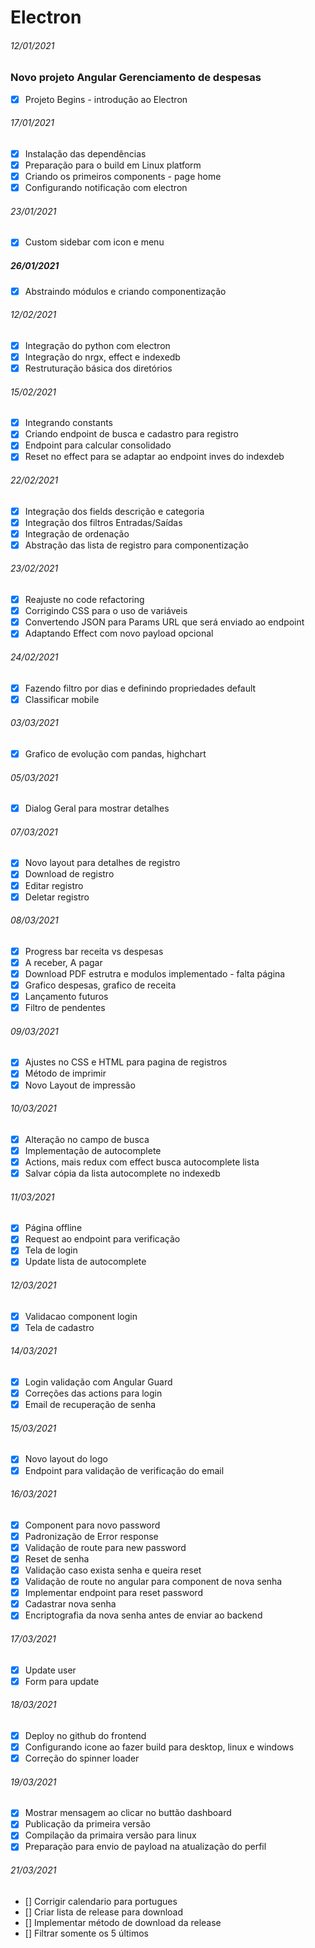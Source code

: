 # Electron

###### 12/01/2021

### Novo projeto Angular Gerenciamento de despesas

* [x] Projeto Begins - introdução ao Electron

###### 17/01/2021

* [x] Instalação das dependências
* [x] Preparação para o build em Linux platform
* [x] Criando os primeiros components - page home
* [x] Configurando notificação com electron

###### 23/01/2021

* [x] Custom sidebar com icon e menu

##### 26/01/2021

* [x] Abstraindo módulos e criando componentização

###### 12/02/2021

* [x] Integração do python com electron
* [x] Integração do nrgx, effect e indexedb
* [x] Restruturação básica dos diretórios

###### 15/02/2021

* [x] Integrando constants
* [x] Criando endpoint de busca e cadastro para registro
* [x] Endpoint para calcular consolidado
* [x] Reset no effect para se adaptar ao endpoint inves do indexdeb

###### 22/02/2021

* [x] Integração dos fields descrição e categoria
* [x] Integração dos filtros Entradas/Saídas
* [x] Integração de ordenação
* [x] Abstração das lista de registro para componentização

###### 23/02/2021

* [x] Reajuste no code refactoring
* [x] Corrigindo CSS para o uso de variáveis
* [x] Convertendo JSON para Params URL que será enviado ao endpoint
* [x] Adaptando Effect com novo payload opcional

###### 24/02/2021

* [x] Fazendo filtro por dias e definindo propriedades default
* [x] Classificar mobile

###### 03/03/2021

* [x] Grafico de evolução com pandas, highchart 

###### 05/03/2021

* [x] Dialog Geral para mostrar detalhes 

###### 07/03/2021

* [x] Novo layout para detalhes de registro
* [x] Download de registro
* [x] Editar registro
* [x] Deletar registro

###### 08/03/2021

* [x] Progress bar receita vs despesas
* [x] A receber, A pagar
* [x] Download PDF estrutra e modulos implementado - falta página 
* [x] Grafico despesas, grafico de receita
* [x] Lançamento futuros
* [x] Filtro de pendentes

###### 09/03/2021

* [x] Ajustes no CSS e HTML para pagina de registros
* [x] Método de imprimir
* [x] Novo Layout de impressão

###### 10/03/2021

* [x] Alteração no campo de busca
* [x] Implementação de autocomplete
* [x] Actions, mais redux com effect busca autocomplete lista
* [x] Salvar cópia da lista autocomplete no indexedb

###### 11/03/2021

* [x] Página offline
* [x] Request ao endpoint para verificação
* [x] Tela de login
* [x] Update lista de autocomplete

###### 12/03/2021

* [x] Validacao component login
* [x] Tela de cadastro

###### 14/03/2021

* [x] Login validação com Angular Guard
* [x] Correções das actions para login
* [x] Email de recuperação de senha

###### 15/03/2021

* [x] Novo layout do logo
* [x] Endpoint para validação de verificação do email

###### 16/03/2021

* [x] Component para novo password
* [x] Padronização de Error response
* [x] Validação de route para new password
* [x] Reset de senha
* [x] Validação caso exista senha e queira reset
* [x] Validação de route no angular para component de nova senha
* [x] Implementar endpoint para reset password
* [x] Cadastrar nova senha
* [x] Encriptografia da nova senha antes de enviar ao backend

###### 17/03/2021

* [x] Update user
* [x] Form para update

###### 18/03/2021

* [x] Deploy no github do frontend
* [x] Configurando icone ao fazer build para desktop, linux e windows
* [x] Correção do spinner loader

###### 19/03/2021

* [x] Mostrar mensagem ao clicar no buttão dashboard
* [x] Publicação da primeira versão
* [x] Compilação da primaira versão para linux
* [x] Preparação para envio de payload na atualização do perfil

###### 21/03/2021

* [] Corrigir calendario para portugues
* [] Criar lista de release para download
* [] Implementar método de download da release
* [] Filtrar somente os 5 últimos
